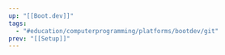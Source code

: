 ```yaml
---
up: "[[Boot.dev]]"
tags:
  - "#education/computerprogramming/platforms/bootdev/git"
prev: "[[Setup]]"
---
```

